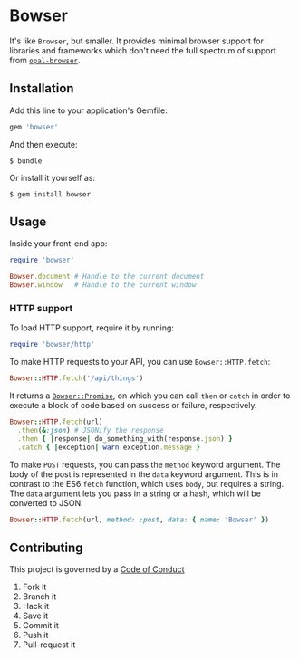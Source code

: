 # Bowser

It's like `Browser`, but smaller. It provides minimal browser support for libraries and frameworks which don't need the full spectrum of support from [`opal-browser`](https://github.com/opal/opal-browser).

## Installation

Add this line to your application's Gemfile:

```ruby
gem 'bowser'
```

And then execute:

    $ bundle

Or install it yourself as:

    $ gem install bowser

## Usage

Inside your front-end app:

```ruby
require 'bowser'

Bowser.document # Handle to the current document
Bowser.window   # Handle to the current window
```

### HTTP support

To load HTTP support, require it by running:

```ruby
require 'bowser/http'
```

To make HTTP requests to your API, you can use `Bowser::HTTP.fetch`:

```ruby
Bowser::HTTP.fetch('/api/things')
```

It returns a [`Bowser::Promise`](https://github.com/clearwater-rb/bowser/blob/master/opal/bowser/promise.rb), on which you can call `then` or `catch` in order to execute a block of code based on success or failure, respectively.

```ruby
Bowser::HTTP.fetch(url)
  .then(&:json) # JSONify the response
  .then { |response| do_something_with(response.json) }
  .catch { |exception| warn exception.message }
```

To make `POST` requests, you can pass the `method` keyword argument. The body of the post is represented in the `data` keyword argument. This is in contrast to the ES6 `fetch` function, which uses `body`, but requires a string. The `data` argument lets you pass in a string or a hash, which will be converted to JSON:

```ruby
Bowser::HTTP.fetch(url, method: :post, data: { name: 'Bowser' })
```

## Contributing

This project is governed by a [Code of Conduct](CODE_OF_CONDUCT.md)

  1. Fork it
  1. Branch it
  1. Hack it
  1. Save it
  1. Commit it
  1. Push it
  1. Pull-request it
